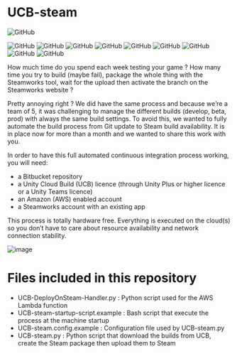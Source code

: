 # UCB-steam

![GitHub](https://img.shields.io/github/license/polycornegames/UCB-steam)

![GitHub](https://img.shields.io/badge/GIT-Bitbucket-blue) ![GitHub](https://img.shields.io/badge/Build-Unity-blue) ![GitHub](https://img.shields.io/badge/AWS-EC2-orange) ![GitHub](https://img.shields.io/badge/AWS-Lambda-orange) ![GitHub](https://img.shields.io/badge/AWS-SES-orange) ![GitHub](https://img.shields.io/badge/AWS-S3-orange) ![GitHub](https://img.shields.io/badge/AWS-IAM-orange) ![GitHub](https://img.shields.io/badge/Build-Steamworks-black) ![GitHub](https://img.shields.io/badge/Ubuntu-20.4-77216f)

How much time do you spend each week testing your game ? How many time you try to build (maybe fail), package the whole
thing with the Steamworks tool, wait for the upload then activate the branch on the Steamworks website ?

Pretty annoying right ? We did have the same process and because we’re a team of 5, it was challenging to manage the
different builds (develop, beta, prod) with always the same build settings. To avoid this, we wanted to fully automate
the build process from Git update to Steam build availability. It is in place now for more than a month and we wanted to
share this work with you.

In order to have this full automated continuous integration process working, you will need:

- a Bitbucket repository
- a Unity Cloud Build (UCB) licence (through Unity Plus or higher licence or a Unity Teams licence)
- an Amazon (AWS) enabled account
- a Steamworks account with an existing app

This process is totally hardware free. Everything is executed on the cloud(s) so you don’t have to care about resource
availability and network connection stability.

![image](https://user-images.githubusercontent.com/81538937/112906498-8d2ab500-90ec-11eb-952a-1daa196f2ab7.png)

# Files included in this repository

- UCB-DeployOnSteam-Handler.py : Python script used for the AWS Lambda function
- UCB-steam-startup-script.example : Bash script that execute the process at the machine startup
- UCB-steam.config.example : Configuration file used by UCB-steam.py
- UCB-steam.py : Python script that download the builds from UCB, create the Steam package then upload them to Steam
